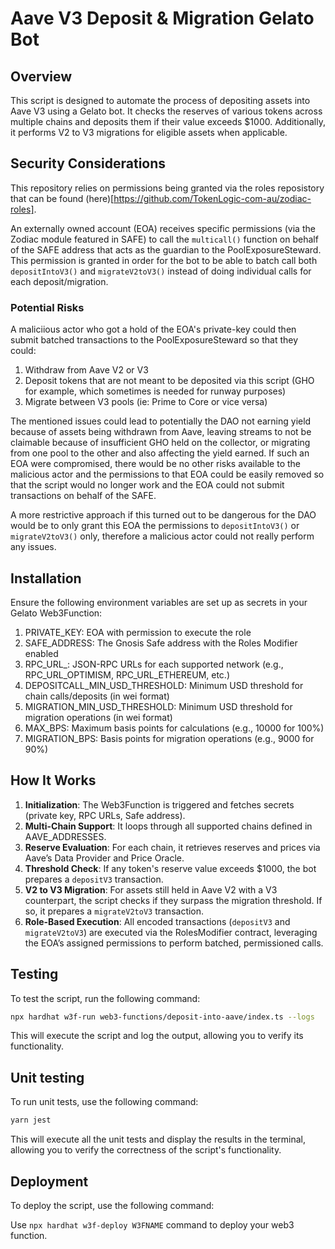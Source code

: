 # Aave V3 Deposit & Migration Gelato Bot

## Overview

This script is designed to automate the process of depositing assets into Aave V3 using a Gelato bot. It checks the reserves of various tokens across multiple chains and deposits them if their value exceeds $1000. Additionally, it performs V2 to V3 migrations for eligible assets when applicable.

## Security Considerations

This repository relies on permissions being granted via the roles reposistory that can be found (here)[https://github.com/TokenLogic-com-au/zodiac-roles].

An externally owned account (EOA) receives specific permissions (via the Zodiac module featured in SAFE) to call the `multicall()` function on behalf of the SAFE address that acts as the guardian to the PoolExposureSteward.
This permission is granted in order for the bot to be able to batch call both `depositIntoV3()` and `migrateV2toV3()` instead of doing individual calls for each deposit/migration.

### Potential Risks

A maliciious actor who got a hold of the EOA's private-key could then submit batched transactions to the PoolExposureSteward so that they could:

1. Withdraw from Aave V2 or V3
2. Deposit tokens that are not meant to be deposited via this script (GHO for example, which sometimes is needed for runway purposes)
3. Migrate between V3 pools (ie: Prime to Core or vice versa)

The mentioned issues could lead to potentially the DAO not earning yield because of assets being withdrawn from Aave, leaving streams to not be claimable because of insufficient GHO held on the collector, or migrating from one pool to the other and also affecting the yield earned. If such an EOA were compromised, there would be no other risks available to the malicious actor and the permissions to that EOA could be easily removed so that the script would no longer work and the EOA could not submit transactions on behalf of the SAFE.

A more restrictive approach if this turned out to be dangerous for the DAO would be to only grant this EOA the permissions to `depositIntoV3()` or `migrateV2toV3()` only, therefore a malicious actor could not really perform any issues.

## Installation

Ensure the following environment variables are set up as secrets in your Gelato Web3Function:
1. PRIVATE_KEY: EOA with permission to execute the role
2. SAFE_ADDRESS: The Gnosis Safe address with the Roles Modifier enabled
3. RPC_URL_<NETWORK>: JSON-RPC URLs for each supported network (e.g., RPC_URL_OPTIMISM, RPC_URL_ETHEREUM, etc.)
4. DEPOSITCALL_MIN_USD_THRESHOLD: Minimum USD threshold for chain calls/deposits (in wei format)
5. MIGRATION_MIN_USD_THRESHOLD: Minimum USD threshold for migration operations (in wei format)
6. MAX_BPS: Maximum basis points for calculations (e.g., 10000 for 100%)
7. MIGRATION_BPS: Basis points for migration operations (e.g., 9000 for 90%)

## How It Works

1. **Initialization**: The Web3Function is triggered and fetches secrets (private key, RPC URLs, Safe address).
2. **Multi-Chain Support**: It loops through all supported chains defined in AAVE_ADDRESSES.
3. **Reserve Evaluation**: For each chain, it retrieves reserves and prices via Aave’s Data Provider and Price Oracle.
4. **Threshold Check**: If any token's reserve value exceeds $1000, the bot prepares a `depositV3` transaction.
5. **V2 to V3 Migration**: For assets still held in Aave V2 with a V3 counterpart, the script checks if they surpass the migration threshold. If so, it prepares a `migrateV2toV3` transaction.
6. **Role-Based Execution**: All encoded transactions (`depositV3` and `migrateV2toV3`) are executed via the RolesModifier contract, leveraging the EOA’s assigned permissions to perform batched, permissioned calls.

## Testing

To test the script, run the following command:

```bash
npx hardhat w3f-run web3-functions/deposit-into-aave/index.ts --logs
```

This will execute the script and log the output, allowing you to verify its functionality.

## Unit testing

To run unit tests, use the following command:

```bash
yarn jest
```

This will execute all the unit tests and display the results in the terminal, allowing you to verify the correctness of the script's functionality.

## Deployment

To deploy the script, use the following command:

Use `npx hardhat w3f-deploy W3FNAME` command to deploy your web3 function.
